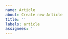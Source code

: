 ```yaml
---
name: Article
about: Create new Article
title: ''
labels: article
assignees: ''
---
```


<!-- cover image -->

<!-- more -->
